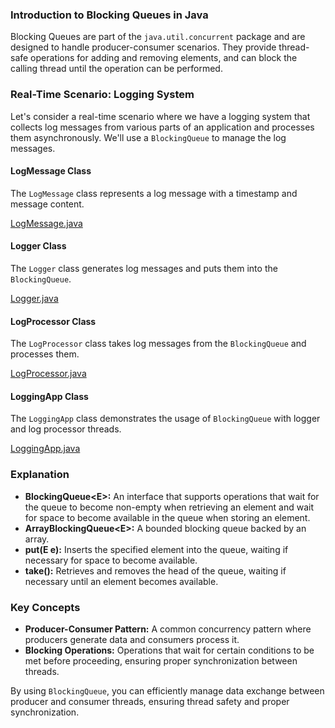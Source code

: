 ### Introduction to Blocking Queues in Java

Blocking Queues are part of the `java.util.concurrent` package and are designed to handle producer-consumer scenarios. They provide thread-safe operations for adding and removing elements, and can block the calling thread until the operation can be performed.

### Real-Time Scenario: Logging System

Let's consider a real-time scenario where we have a logging system that collects log messages from various parts of an application and processes them asynchronously. We'll use a `BlockingQueue` to manage the log messages.

#### LogMessage Class

The `LogMessage` class represents a log message with a timestamp and message content.

[LogMessage.java](../../java/src/awesome/lld/java/concurrency/blockingqueue/LogMessage.java)


#### Logger Class

The `Logger` class generates log messages and puts them into the `BlockingQueue`.

[Logger.java](../../java/src/awesome/lld/java/concurrency/blockingqueue/Logger.java)


#### LogProcessor Class

The `LogProcessor` class takes log messages from the `BlockingQueue` and processes them.

[LogProcessor.java](../../java/src/awesome/lld/java/concurrency/blockingqueue/LogProcessor.java)

#### LoggingApp Class

The `LoggingApp` class demonstrates the usage of `BlockingQueue` with logger and log processor threads.

[LoggingApp.java](../../java/src/awesome/lld/java/concurrency/blockingqueue/LoggingApp.java)

### Explanation

- **BlockingQueue\<E\>:** An interface that supports operations that wait for the queue to become non-empty when retrieving an element and wait for space to become available in the queue when storing an element.
- **ArrayBlockingQueue\<E\>:** A bounded blocking queue backed by an array.
- **put(E e):** Inserts the specified element into the queue, waiting if necessary for space to become available.
- **take():** Retrieves and removes the head of the queue, waiting if necessary until an element becomes available.

### Key Concepts

- **Producer-Consumer Pattern:** A common concurrency pattern where producers generate data and consumers process it.
- **Blocking Operations:** Operations that wait for certain conditions to be met before proceeding, ensuring proper synchronization between threads.

By using `BlockingQueue`, you can efficiently manage data exchange between producer and consumer threads, ensuring thread safety and proper synchronization.